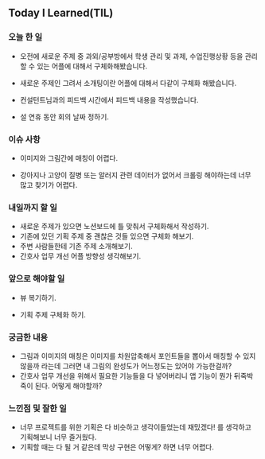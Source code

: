 ## Today I Learned(TIL)

### 오늘 한 일

- 오전에 새로운 주제 중 과외/공부방에서 학생 관리 및 과제, 수업진행상황 등을 관리할 수 있는 어플에 대해서 구체화해봤습니다.

- 새로운 주제인 그려서 소개팅이란 어플에 대해서 다같이 구체화 해봤습니다.

- 컨설턴트님과의 피드백 시간에서 피드백 내용을 작성했습니다.

- 설 연휴 동안 회의 날짜 정하기.

### 이슈 사항

- 이미지와 그림간에 매칭이 어렵다.

- 강아지나 고양이 질병 또는 알러지 관련 데이터가 없어서 크롤링 해야하는데 너무 많고 찾기가 어렵다.

### 내일까지 할 일

- 새로운 주제가 있으면 노션보드에 틀 맞춰서 구체화해서 작성하기.
- 기존에 있던 기획 주제 중 괜찮은 것들 있으면 구체화 해보기.
- 주변 사람들한테 기존 주제 소개해보기.
- 간호사 업무 개선 어플 방향성 생각해보기.

### 앞으로 해야할 일

- 뷰 복기하기.

- 기획 주제 구체화 하기.

### 궁금한 내용

- 그림과 이미지의 매칭은 이미지를 차원압축해서 포인트들을 뽑아서 매칭할 수 있지 않을까 라는데 그러면 내 그림의 완성도가 어느정도는 있어야 가능한걸까?
- 간호사 업무 개선을 위해서 필요한 기능들을 다 넣어버리니 앱 기능이 뭔가 뒤죽박죽이 된다. 어떻게 해야할까?

### 느낀점 및 잘한 일

- 너무 프로젝트를 위한 기획은 다 비슷하고 생각이들었는데 재밌겠다! 를 생각하고 기획해보니 너무 즐거웠다.
- 기획할 때는 다 될 거 같은데 막상 구현은 어떻게? 하면 너무 어렵다.
  
  
